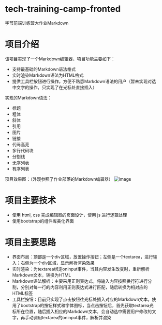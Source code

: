 # tech-training-camp-fronted
字节前端训练营大作业Markdown

# 项目介绍

该项目实现了一个Markdown编辑器，项目功能主要如下：
- 支持最基础的Markdown语法格式
- 实时渲染Markdown语法为HTML格式
- 提供工具栏按钮进行操作，方便不熟悉Markdown语法的用户（暂未实现对选中文字的操作，只实现了在光标处直接插入）

实现的Markdown语法：
- 标题
- 粗体
- 斜体
- 引用
- 图片
- 链接
- 代码高亮
- 多行代码块
- 分割线
- 无序列表
- 有序列表

项目效果图：（外观参照了作业部落的Markdown编辑器）
![image](https://user-images.githubusercontent.com/74523362/111494177-38e11600-8779-11eb-9114-c183fed4893c.png)

# 项目主要技术
- 使用 html, css 完成编辑器的页面设计，使用 js 进行逻辑处理
- 使用bootstrap的组件库美化界面

# 项目主要思路
- 界面布局：顶部是一个div区域，放置操作按钮；左侧是一个textarea，进行输入；右侧为一个div区域，显示解析渲染效果
- 实时渲染：为textarea绑定oninput事件，当其内容发生改变时，重新解析Markdown文本，转换为HTML
- Markdown语法解析：主要采用正则表达式。将输入内容按照换行符进行分割，分别对每一行的内容利用正则表达式进行匹配，随后转换为相对应的HTML标签
- 工具栏按钮：目前只实现了点击按钮往光标处插入对应的Markdown文本。使用了bootstrap的按钮样式和字体图标，当点击按钮后，首先获取textarea光标所在位置，随后插入相应的Markdown文本，会自动选中需要用户修改的文字，再手动调用textarea的oninput事件，解析并渲染

